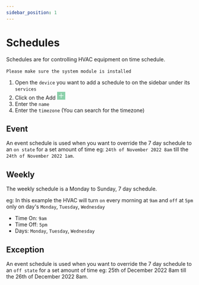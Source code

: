 ```yaml
---
sidebar_position: 1
---
```


# Schedules
Schedules are for controlling HVAC equipment on time schedule.

`Please make sure the system module is installed`

1. Open the `device` you want to add a schedule to on the sidebar under its `services`
2. Click on the Add ![add-button.png](../img/apps/add-button.png)
3. Enter the `name`
4. Enter the `timezone` (You can search for the timezone)


## Event 
An event schedule is used when you want to override the 7 day schedule to an `on state` for a set amount of time eg: `24th of November 2022 8am` till the `24th of November 2022 1am`.

## Weekly
The weekly schedule is a Monday to Sunday, 7 day schedule.  

eg: In this example the HVAC will turn `on` every morning at `9am` and `off` at `5pm` only on day's `Monday`, `Tuesday`, `Wednesday`
* Time On: `9am`
* Time Off: `5pm`
* Days: `Monday`, `Tuesday`, `Wednesday`



## Exception 
An event schedule is used when you want to override the 7 day schedule to an `off state` for a set amount of time eg: 25th of December 2022 8am till the 26th of December 2022 8am.
